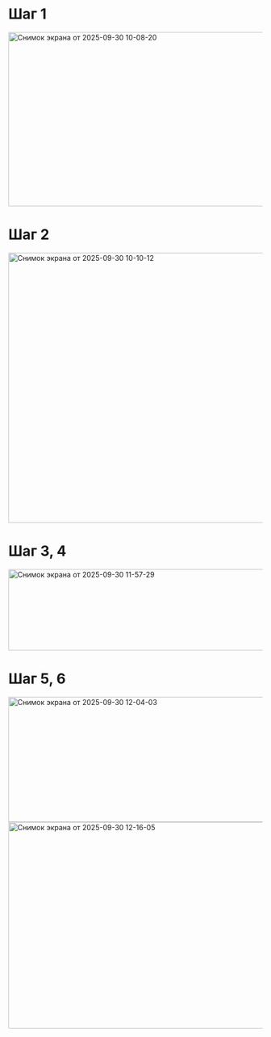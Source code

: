# Шаг 1

<img width="688" height="345" alt="Снимок экрана от 2025-09-30 10-08-20" src="https://github.com/user-attachments/assets/7589f026-5b62-4b61-b3cf-1165edb38adc" />

# Шаг 2

<img width="1067" height="535" alt="Снимок экрана от 2025-09-30 10-10-12" src="https://github.com/user-attachments/assets/982db485-1c8a-4e9d-a889-1bb149b981e9" />

# Шаг 3, 4

<img width="1824" height="161" alt="Снимок экрана от 2025-09-30 11-57-29" src="https://github.com/user-attachments/assets/24004c85-b497-47a8-9642-25d1cb972173" />

# Шаг 5, 6

<img width="643" height="248" alt="Снимок экрана от 2025-09-30 12-04-03" src="https://github.com/user-attachments/assets/98874f09-97bf-465e-a1f9-d16598e91aea" />

<img width="1136" height="409" alt="Снимок экрана от 2025-09-30 12-16-05" src="https://github.com/user-attachments/assets/8c7048a1-fcda-4524-88db-def2e28aa63f" />


